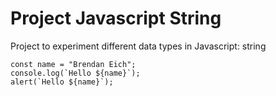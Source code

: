 # Project Javascript String

Project to experiment different data types in Javascript: string

```console.log("Hello World");
const name = "Brendan Eich";
console.log(`Hello ${name}`);
alert(`Hello ${name}`);
```
